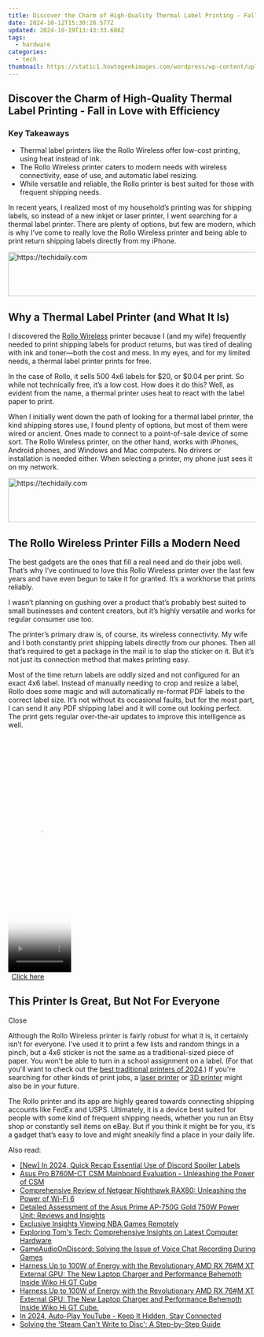 ```yaml
---
title: Discover the Charm of High-Quality Thermal Label Printing - Fall in Love with Efficiency
date: 2024-10-12T15:30:28.577Z
updated: 2024-10-19T13:43:33.686Z
tags:
  - hardware
categories:
  - tech
thumbnail: https://static1.howtogeekimages.com/wordpress/wp-content/uploads/2024/08/label-printer-with-printed-label.jpg
---
```


## Discover the Charm of High-Quality Thermal Label Printing - Fall in Love with Efficiency

### Key Takeaways

* Thermal label printers like the Rollo Wireless offer low-cost printing, using heat instead of ink.
* The Rollo Wireless printer caters to modern needs with wireless connectivity, ease of use, and automatic label resizing.
* While versatile and reliable, the Rollo printer is best suited for those with frequent shipping needs.

 In recent years, I realized most of my household’s printing was for shipping labels, so instead of a new inkjet or laser printer, I went searching for a thermal label printer. There are plenty of options, but few are modern, which is why I’ve come to really love the Rollo Wireless printer and being able to print return shipping labels directly from my iPhone.

<!-- affiliate ads begin -->
<a href="https://appsumo.8odi.net/c/5597632/2144274/7443" target="_top" id="2144274">
  <img src="//a.impactradius-go.com/display-ad/7443-2144274" border="0" alt="https://techidaily.com" width="600" height="90"/>
</a>
<img height="0" width="0" src="https://appsumo.8odi.net/i/5597632/2144274/7443" style="position:absolute;visibility:hidden;" border="0" />
<!-- affiliate ads end -->

##  Why a Thermal Label Printer (and What It Is)

 I discovered the [Rollo Wireless](https://www.amazon.com/Rollo-Wireless-Shipping-Label-Printer/dp/B09VF4Z2WQ?tag=hotoge-20&ascsubtag=UUhtgUeUpU2004669&asc%5Frefurl=https%3A%2F%2Fwww.howtogeek.com%2Fi-fell-in-love-with-a-thermal-label-printer-and-you-might-too%2F&asc%5Fcampaign=Evergreen) printer because I (and my wife) frequently needed to print shipping labels for product returns, but was tired of dealing with ink and toner—both the cost and mess. In my eyes, and for my limited needs, a thermal label printer prints for free.

 In the case of Rollo, it sells 500 4x6 labels for $20, or $0.04 per print. So while not technically free, it’s a low cost. How does it do this? Well, as evident from the name, a thermal printer uses heat to react with the label paper to print.

 When I initially went down the path of looking for a thermal label printer, the kind shipping stores use, I found plenty of options, but most of them were wired or ancient. Ones made to connect to a point-of-sale device of some sort. The Rollo Wireless printer, on the other hand, works with iPhones, Android phones, and Windows and Mac computers. No drivers or installation is needed either. When selecting a printer, my phone just sees it on my network.

<!-- affiliate ads begin -->
<a href="https://ephamedtechinc.pxf.io/c/5597632/2136627/26400" target="_top" id="2136627">
  <img src="//a.impactradius-go.com/display-ad/26400-2136627" border="0" alt="https://techidaily.com" width="728" height="90"/>
</a>
<img height="0" width="0" src="https://ephamedtechinc.pxf.io/i/5597632/2136627/26400" style="position:absolute;visibility:hidden;" border="0" />
<!-- affiliate ads end -->

##  The Rollo Wireless Printer Fills a Modern Need

 The best gadgets are the ones that fill a real need and do their jobs well. That’s why I’ve continued to love this Rollo Wireless printer over the last few years and have even begun to take it for granted. It’s a workhorse that prints reliably.

 I wasn’t planning on gushing over a product that’s probably best suited to small businesses and content creators, but it’s highly versatile and works for regular consumer use too.

 The printer’s primary draw is, of course, its wireless connectivity. My wife and I both constantly print shipping labels directly from our phones. Then all that’s required to get a package in the mail is to slap the sticker on it. But it’s not just its connection method that makes printing easy.

 Most of the time return labels are oddly sized and not configured for an exact 4x6 label. Instead of manually needing to crop and resize a label, Rollo does some magic and will automatically re-format PDF labels to the correct label size. It’s not without its occasional faults, but for the most part, I can send it any PDF shipping label and it will come out looking perfect. The print gets regular over-the-air updates to improve this intelligence as well.

<!-- affiliate ads begin -->
<span id="1993654">
					<video width="128" height="480" style="cursor:pointer"
           poster="//a.impactradius-go.com/display-clicktoplayimage/1993654.png"
           onclick="if(!this.playClicked){this.play();this.setAttribute('controls',true);this.playClicked=true;}">
	   <source src="//a.impactradius-go.com/display-ad/22993-1993654">
	   <img src="//a.impactradius-go.com/display-clicktoplayimage/1993654.png" style="border: none; height: 100%; width: 100%; object-fit: contain">
	</video>
	<div style="width:80px;text-align:center"><a href="javascript:window.open(decodeURIComponent('https%3A%2F%2Fhomestyler.sjv.io%2Fc%2F5597632%2F1993654%2F22993'), '_blank');void(0);">Click here</a></div>
</span>
<img height="0" width="0" src="https://imp.pxf.io/i/5597632/1993654/22993" style="position:absolute;visibility:hidden;" border="0" />
<!-- affiliate ads end -->

##  This Printer Is Great, But Not For Everyone

Close 

 Although the Rollo Wireless printer is fairly robust for what it is, it certainly isn’t for everyone. I’ve used it to print a few lists and random things in a pinch, but a 4x6 sticker is not the same as a traditional-sized piece of paper. You won't be able to turn in a school assignment on a label. (For that you'll want to check out the [best traditional printers of 2024](https://games-able.techidaily.com/old-vs-slim-unveiling-ps5-evolution/).) If you're searching for other kinds of print jobs, a [laser printer](https://buynow-reviews.techidaily.com/2024s-best-map-guides-for-automobiles-uncovered/) or [3D printer](https://extra-lessons.techidaily.com/expertly-selected-best-5-free-online-convertors/) might also be in your future.

 The Rollo printer and its app are highly geared towards connecting shipping accounts like FedEx and USPS. Ultimately, it is a device best suited for people with some kind of frequent shipping needs, whether you run an Etsy shop or constantly sell items on eBay. But if you think it might be for you, it’s a gadget that’s easy to love and might sneakily find a place in your daily life.

<ins class="adsbygoogle"
     style="display:block"
     data-ad-format="autorelaxed"
     data-ad-client="ca-pub-7571918770474297"
     data-ad-slot="1223367746"></ins>

<ins class="adsbygoogle"
     style="display:block"
     data-ad-client="ca-pub-7571918770474297"
     data-ad-slot="8358498916"
     data-ad-format="auto"
     data-full-width-responsive="true"></ins>

<span class="atpl-alsoreadstyle">Also read:</span>
<div><ul>
<li><a href="https://discord-videos.techidaily.com/new-in-2024-quick-recap-essential-use-of-discord-spoiler-labels/"><u>[New] In 2024, Quick Recap Essential Use of Discord Spoiler Labels</u></a></li>
<li><a href="https://hardware-help.techidaily.com/asus-pro-b760m-ct-csm-mainboard-evaluation-unleashing-the-power-of-csm/"><u>Asus Pro B760M-CT CSM Mainboard Evaluation - Unleashing the Power of CSM</u></a></li>
<li><a href="https://buynow-tips.techidaily.com/comprehensive-review-of-netgear-nighthawk-rax80-unleashing-the-power-of-wi-fi-6/"><u>Comprehensive Review of Netgear Nighthawk RAX80: Unleashing the Power of Wi-Fi 6</u></a></li>
<li><a href="https://hardware-help.techidaily.com/detailed-assessment-of-the-asus-prime-ap-750g-gold-750w-power-unit-reviews-and-insights/"><u>Detailed Assessment of the Asus Prime AP-750G Gold 750W Power Unit: Reviews and Insights</u></a></li>
<li><a href="https://fox-friendly.techidaily.com/exclusive-insights-viewing-nba-games-remotely/"><u>Exclusive Insights Viewing NBA Games Remotely</u></a></li>
<li><a href="https://hardware-help.techidaily.com/exploring-toms-tech-comprehensive-insights-on-latest-computer-hardware/"><u>Exploring Tom's Tech: Comprehensive Insights on Latest Computer Hardware</u></a></li>
<li><a href="https://sound-issues.techidaily.com/gameaudioondiscord-solving-the-issue-of-voice-chat-recording-during-games/"><u>GameAudioOnDiscord: Solving the Issue of Voice Chat Recording During Games</u></a></li>
<li><a href="https://hardware-help.techidaily.com/harness-up-to-100w-of-energy-with-the-revolutionary-amd-rx-76m-xt-external-gpu-the-new-laptop-charger-and-performance-behemoth-inside-wiko-hi-gt-cube/"><u>Harness Up to 100W of Energy with the Revolutionary AMD RX 76#M XT External GPU: The New Laptop Charger and Performance Behemoth Inside Wiko Hi GT Cube</u></a></li>
<li><a href="https://hardware-help.techidaily.com/1723964483569-harness-up-to-100w-of-energy-with-the-revolutionary-amd-rx-76m-xt-external-gpu-the-new-laptop-charger-and-performance-behemoth-inside-wiko-hi-gt-cube/"><u>Harness Up to 100W of Energy with the Revolutionary AMD RX 76#M XT External GPU: The New Laptop Charger and Performance Behemoth Inside Wiko Hi GT Cube.</u></a></li>
<li><a href="https://youtube-data.techidaily.com/24-auto-play-youtube-keep-it-hidden-stay-connected/"><u>In 2024, Auto-Play YouTube - Keep It Hidden, Stay Connected</u></a></li>
<li><a href="https://tech-recovery.techidaily.com/solving-the-steam-cant-write-to-disc-a-step-by-step-guide/"><u>Solving the 'Steam Can't Write to Disc': A Step-by-Step Guide</u></a></li>
</ul></div>

